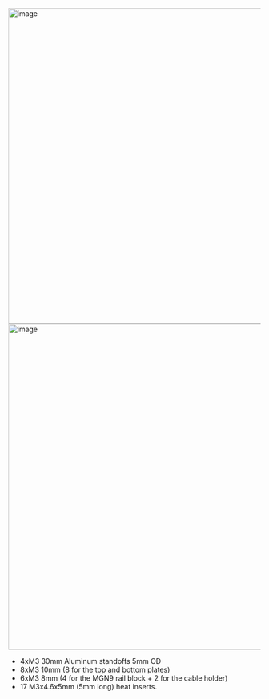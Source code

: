 <img width="631" alt="image" src="https://user-images.githubusercontent.com/37383368/212997210-5905e024-bb4a-44e8-83ac-35ac9521dc9e.png">
<img width="651" alt="image" src="https://user-images.githubusercontent.com/37383368/212998007-593eeea6-7b34-470f-88f7-ad33463246ff.png">


- 4xM3 30mm Aluminum standoffs 5mm OD
- 8xM3 10mm (8 for the top and bottom plates)
- 6xM3 8mm (4 for the MGN9 rail block + 2 for the cable holder)
- 17 M3x4.6x5mm (5mm long) heat inserts. 
